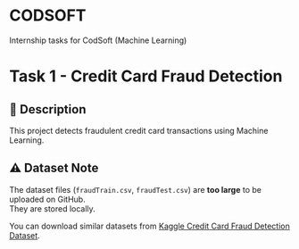 # CODSOFT
Internship tasks for CodSoft (Machine Learning)

# Task 1 - Credit Card Fraud Detection

## 📌 Description
This project detects fraudulent credit card transactions using Machine Learning.

## ⚠️ Dataset Note
The dataset files (`fraudTrain.csv`, `fraudTest.csv`) are **too large** to be uploaded on GitHub.  
They are stored locally.

You can download similar datasets from [Kaggle Credit Card Fraud Detection Dataset](https://www.kaggle.com/mlg-ulb/creditcardfraud).
